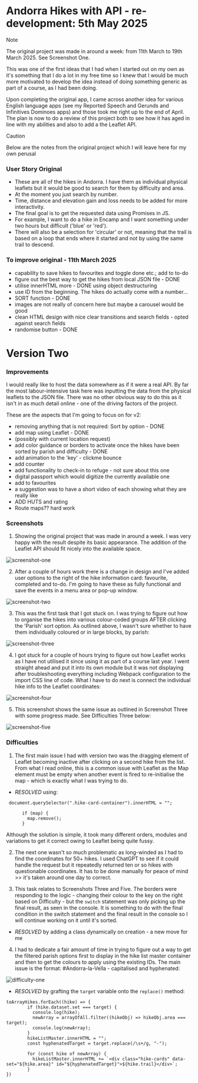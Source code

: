 # Andorra Hikes with API - re-development: 5th May 2025

> [!NOTE]
> The original project was made in around a week: from 11th March to 19th March 2025. See Screenshot One.

This was one of the first ideas that I had when I started out on my own as it's something that I do a lot in my free time so I knew that I would be much more motivated to develop the idea instead of doing something generic as part of a course, as I had been doing.

Upon completing the original app, I came across another idea for various English language apps (see my Reported Speech and Gerunds and Infinitives Dominoes apps) and those took me right up to the end of April. The plan is now to do a review of this project both to see how it has aged in line with my abilities and also to add a the Leaflet API.

> [!CAUTION]
> Below are the notes from the original project which I will leave here for my own perusal

### User Story Original

- These are all of the hikes in Andorra. I have them as individual physical leaflets but it would be good to search for them by difficulty and area.
- At the moment you just search by number.
- Time, distance and elevation gain and loss needs to be added for more interactivity.
- The final goal is to get the requested data using Promises in JS.
- For example, I want to do a hike in Encamp and I want something under two hours but difficult ('blue' or 'red').
- There will also be a selection for 'circular' or not, meaning that the trail is based on a loop that ends where it started and not by using the same trail to descend.

### To improve original - 11th March 2025

- capability to save hikes to favourites and toggle done etc.; add to to-do
- figure out the best way to get the hikes from local JSON file - DONE
- utilise innerHTML more - DONE using object destructuring
- use ID from the beginning. The hikes do actually come with a number...
- SORT function - DONE
- images are not really of concern here but maybe a carousel would be good
- clean HTML design with nice clear transitions and search fields - opted against search fields
- randomise button - DONE

# Version Two

### Improvements

I would really like to host the data somewhere as if it were a real API. By far the most labour-intensive task here was inputting the data from the physical leaflets to the JSON file. There was no other obvious way to do this as it isn't in as much detail online - one of the driving factors of the project.

These are the aspects that I'm going to focus on for v2:

- removing anything that is not required: Sort by option - DONE
- add map using Leaflet - DONE
- (possibly with current location request)
- add color guidance or borders to activate once the hikes have been sorted by parish and difficulty - DONE
- add animation to the 'key' - clickme bounce
- add counter
- add functionality to check-in to refuge - not sure about this one
- digital passport which would digitize the currently available one
- add to favourites
- a suggestion was to have a short video of each showing what they are really like
- ADD HUTS and rating
- Route maps?? hard work

### Screenshots

1. Showing the original project that was made in around a week. I was very happy with the result despite its basic appearance. The addition of the Leaflet API should fit nicely into the available space.

![screenshot-one](src/images/screenshot-one.png)

2. After a couple of hours work there is a change in design and I've added user options to the right of the hike information card: favourite, completed and to-do. I'm going to have these as fully functional and save the events in a menu area or pop-up window.

![screenshot-two](src/images/screenshot-two.png)

3. This was the first task that I got stuck on. I was trying to figure out how to organise the hikes into various colour-coded groups AFTER clicking the 'Parish' sort option. As outlined above, I wasn't sure whether to have them individually coloured or in large blocks, by parish:

![screenshot-three](src/images/screenshot-three.png)

4. I got stuck for a couple of hours trying to figure out how Leaflet works as I have not utilised it since using it as part of a course last year. I went straight ahead and put it into its own module but it was not displaying after troubleshooting everything including Webpack configuration to the import CSS line of code. What I have to do next is connect the individual hike info to the Leaflet coordinates:

![screenshot-four](src/images/screenshot-four.png)

5. This screenshot shows the same issue as outlined in Screenshot Three with some progress made. See Difficulties Three below:

![screenshot-five](src/images/screenshot-five.png)

### Difficulties

1. The first main issue I had with version two was the dragging element of Leaflet becoming inactive after clicking on a second hike from the list. From what I read online, this is a common issue with Leaflet as the Map element must be empty when another event is fired to re-initialise the map - which is exactly what I was trying to do.

- _RESOLVED_ using:

```
 document.querySelector(".hike-card-container").innerHTML = "";

      if (map) {
        map.remove();
      }
```

Although the solution is simple, it took many different orders, modules and variations to get it correct owing to Leaflet being quite fussy.

2. The next one wasn't so much problematic as long-winded as I had to find the coordinates for 50+ hikes. I used ChatGPT to see if it could handle the request but it repeatedly returned ten or so hikes with questionable coordinates. It has to be done manually for peace of mind >> it's taken around one day to correct.

3. This task relates to Screenshots Three and Five. The borders were responding to the logic - changing their colour to the key on the right based on Difficulty - but the `switch` statement was only picking up the final result, as seen in the console. It is something to do with the final condition in the switch statement and the final result in the console so I will continue working on it until it's sorted.

- _RESOLVED_ by adding a class dynamically on creation - a new move for me

4. I had to dedicate a fair amount of time in trying to figure out a way to get the filtered parish options first to display in the hike list master container and then to get the colours to apply using the existing IDs. The main issue is the format: #Andorra-la-Vella - capitalised and hyphenated:

![difficulty-one](src/images/difficulty-one.png)

- _RESOLVED_ by grafting the `target` variable onto the `replace()` method:

```
toArrayHikes.forEach((hike) => {
        if (hike.dataset.set === target) {
          console.log(hike);
          newArray = arrayOfAll.filter((hikeObj) => hikeObj.area === target);
          console.log(newArray);
        }
        hikeListMaster.innerHTML = "";
        const hyphenatedTarget = target.replace(/\s+/g, "-");

        for (const hike of newArray) {
          hikeListMaster.innerHTML += `<div class="hike-cards" data-set="${hike.area}" id="${hyphenatedTarget}">${hike.trail}</div>`;
        }
})
```
